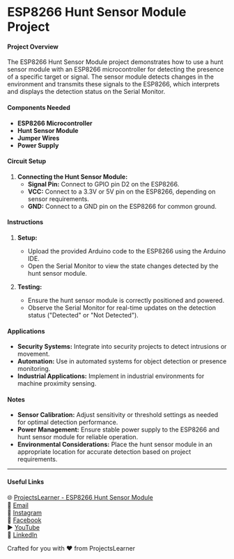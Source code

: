 # ESP8266 Hunt Sensor Module Project

#### Project Overview
The ESP8266 Hunt Sensor Module project demonstrates how to use a hunt sensor module with an ESP8266 microcontroller for detecting the presence of a specific target or signal. The sensor module detects changes in the environment and transmits these signals to the ESP8266, which interprets and displays the detection status on the Serial Monitor.

#### Components Needed
- **ESP8266 Microcontroller**
- **Hunt Sensor Module**
- **Jumper Wires**
- **Power Supply**

#### Circuit Setup
1. **Connecting the Hunt Sensor Module:**
   - **Signal Pin:** Connect to GPIO pin D2 on the ESP8266.
   - **VCC:** Connect to a 3.3V or 5V pin on the ESP8266, depending on sensor requirements.
   - **GND:** Connect to a GND pin on the ESP8266 for common ground.

#### Instructions
1. **Setup:**
   - Upload the provided Arduino code to the ESP8266 using the Arduino IDE.
   - Open the Serial Monitor to view the state changes detected by the hunt sensor module.

2. **Testing:**
   - Ensure the hunt sensor module is correctly positioned and powered.
   - Observe the Serial Monitor for real-time updates on the detection status ("Detected" or "Not Detected").

#### Applications
- **Security Systems:** Integrate into security projects to detect intrusions or movement.
- **Automation:** Use in automated systems for object detection or presence monitoring.
- **Industrial Applications:** Implement in industrial environments for machine proximity sensing.

#### Notes
- **Sensor Calibration:** Adjust sensitivity or threshold settings as needed for optimal detection performance.
- **Power Management:** Ensure stable power supply to the ESP8266 and hunt sensor module for reliable operation.
- **Environmental Considerations:** Place the hunt sensor module in an appropriate location for accurate detection based on project requirements.

---

#### Useful Links
🌐 [ProjectsLearner - ESP8266 Hunt Sensor Module](https://projectslearner.com/learn/esp8266-hunt-sensor-module)  
📧 [Email](mailto:projectslearner@gmail.com)  
📸 [Instagram](https://www.instagram.com/projectslearner/)  
📘 [Facebook](https://www.facebook.com/projectslearner)  
▶️ [YouTube](https://www.youtube.com/@ProjectsLearner)  
📘 [LinkedIn](https://www.linkedin.com/in/projectslearner)

Crafted for you with ❤️ from ProjectsLearner